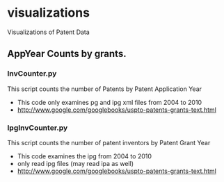 visualizations
==============

Visualizations of Patent Data

## AppYear Counts by grants.

### InvCounter.py
This script counts the number of Patents by Patent Application Year
* This code only examines pg and ipg xml files from 2004 to 2010
* http://www.google.com/googlebooks/uspto-patents-grants-text.html

### IpgInvCounter.py
This script counts the number of patent inventors by Patent Grant Year
* This code examines the ipg from 2004 to 2010
* only read ipg files (may read ipa as well)
* http://www.google.com/googlebooks/uspto-patents-grants-text.html

